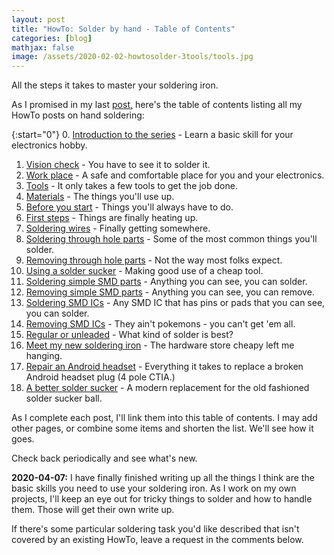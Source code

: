 ```yaml
---
layout: post
title: "HowTo: Solder by hand - Table of Contents"
categories: [blog]
mathjax: false
image: /assets/2020-02-02-howtosolder-3tools/tools.jpg
--- 
```

All the steps it takes to master your soldering iron.

As I promised in my last [post,](howtosolder-intro) here's the table of contents listing all my HowTo posts on hand soldering:

{:start="0"}
0.  [Introduction to the series](howtosolder-intro) - Learn a basic skill for your electronics hobby.
1.  [Vision check](howtosolder-1visioncheck) - You have to see it to solder it.
2.  [Work place](howtosolder-2workplace) - A safe and comfortable place for you and your electronics.
3.  [Tools](howtosolder-3tools) - It only takes a few tools to get the job done.
4.  [Materials](howtosolder-4materials) - The things you'll use up.
5.  [Before you start](howtosolder-5getstarted) - Things you'll always have to do.
6.  [First steps](howtosolder-6firststep) - Things are finally heating up.
7.  [Soldering wires](howtosolder-7solderwire) - Finally getting somewhere.
8.  [Soldering through hole parts](howtosolder-8throughhole) - Some of the most common things you'll solder.
9.  [Removing through hole parts](howtosolder-9throughhole-remove) - Not the way most folks expect.
10. [Using a solder sucker](howtosolder-10soldersucker) - Making good use of a cheap tool.
11. [Soldering simple SMD parts](howtosolder-11soldersmdpassive) - Anything you can see, you can solder.
12. [Removing simple SMD parts](howtosolder-12removesmdpassive) - Anything you can see, you can remove.
13. [Soldering SMD ICs](howtosolder-13soldersmdic) - Any SMD IC that has pins or pads that you can see, you can solder.
14. [Removing SMD ICs](howtosolder-14removesmdic) - They ain't pokemons - you can't get 'em all.
15. [Regular or unleaded](howtosolder-15-regular-or-unleaded) - What kind of solder is best?
16. [Meet my new soldering iron](howtosolder-16-new-soldering-iron) - The hardware store cheapy left me hanging.
17. [Repair an Android headset](howtosolder-17-headset) - Everything it takes to replace a broken Android headset plug (4 pole CTIA.)
18. [A better solder sucker](howtosolder-18-bettersoldersucker) - A modern replacement for the old fashioned solder sucker ball.

As I complete each post, I'll link them into this table of contents.  I may add other pages, or combine some items and shorten the list.  We'll see how it goes.

Check back periodically and see what's new.

**2020-04-07:** I have finally finished writing up all the things I think are the basic skills you need to use your soldering iron.  As I work on my own projects, I'll keep an eye out for tricky things to solder and how to handle them.  Those will get their own write up.

If there's some particular soldering task you'd like described that isn't covered by an existing HowTo, leave a request in the comments below.
